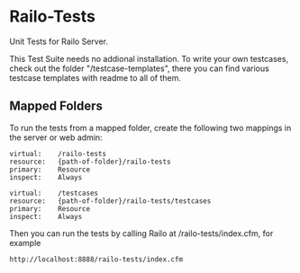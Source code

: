 Railo-Tests
===========

Unit Tests for Railo Server.

This Test Suite needs no addional installation.
To write your own testcases, check out the folder "/testcase-templates", there you can find various testcase templates with readme to all of them.


Mapped Folders
--------------

To run the tests from a mapped folder, create the following two mappings in the server or web admin:

    virtual:    /railo-tests
    resource:   {path-of-folder}/railo-tests
    primary:    Resource
    inspect:    Always
    
    virtual:    /testcases
    resource:   {path-of-folder}/railo-tests/testcases
    primary:    Resource
    inspect:    Always
    
Then you can run the tests by calling Railo at /railo-tests/index.cfm, for example

    http://localhost:8888/railo-tests/index.cfm
    
    
